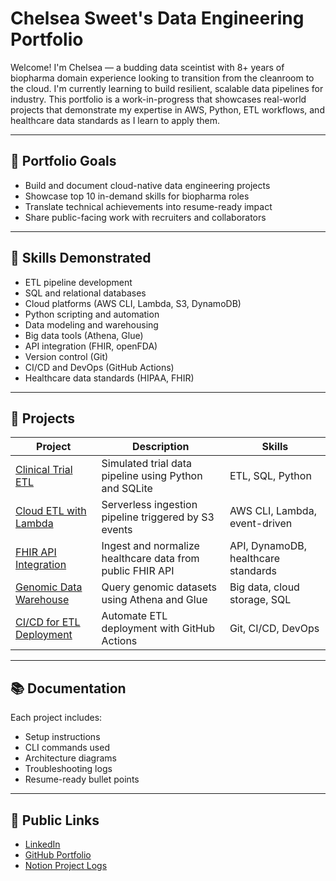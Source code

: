 # Chelsea Sweet's Data Engineering Portfolio

Welcome! I'm Chelsea — a budding data sceintist with 8+ years of biopharma domain experience looking to transition from the cleanroom to the cloud. I'm currently learning to build resilient, scalable data pipelines for industry. This portfolio is a work-in-progress that showcases real-world projects that demonstrate my expertise in AWS, Python, ETL workflows, and healthcare data standards as I learn to apply them.

---

## 🌟 Portfolio Goals

- Build and document cloud-native data engineering projects
- Showcase top 10 in-demand skills for biopharma roles
- Translate technical achievements into resume-ready impact
- Share public-facing work with recruiters and collaborators

---

## 🧠 Skills Demonstrated

- ETL pipeline development  
- SQL and relational databases  
- Cloud platforms (AWS CLI, Lambda, S3, DynamoDB)  
- Python scripting and automation  
- Data modeling and warehousing  
- Big data tools (Athena, Glue)  
- API integration (FHIR, openFDA)  
- Version control (Git)  
- CI/CD and DevOps (GitHub Actions)  
- Healthcare data standards (HIPAA, FHIR)

---

## 📁 Projects

| Project | Description | Skills |
|--------|-------------|--------|
| [Clinical Trial ETL](./clinical-trial-etl) | Simulated trial data pipeline using Python and SQLite | ETL, SQL, Python |
| [Cloud ETL with Lambda](./cloud-etl-lambda) | Serverless ingestion pipeline triggered by S3 events | AWS CLI, Lambda, event-driven |
| [FHIR API Integration](./fhir-api-integration) | Ingest and normalize healthcare data from public FHIR API | API, DynamoDB, healthcare standards |
| [Genomic Data Warehouse](./genomic-warehouse) | Query genomic datasets using Athena and Glue | Big data, cloud storage, SQL |
| [CI/CD for ETL Deployment](./ci-cd-etl) | Automate ETL deployment with GitHub Actions | Git, CI/CD, DevOps |

---

## 📚 Documentation

Each project includes:
- Setup instructions  
- CLI commands used  
- Architecture diagrams  
- Troubleshooting logs  
- Resume-ready bullet points

---

## 🔗 Public Links

- [LinkedIn](https://www.linkedin.com/in/chelsea-sweet-866bb1bb/)
- [GitHub Portfolio](https://github.com/cleanroomXcloud)  
- [Notion Project Logs](https://chestnut-iridium-e99.notion.site/cleanroomXcloud-Portfolio-28ed63f4af9a807aba47ca930c72fdfe)